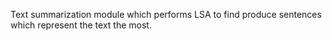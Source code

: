 Text summarization module which performs LSA to find produce sentences which represent the text the most.